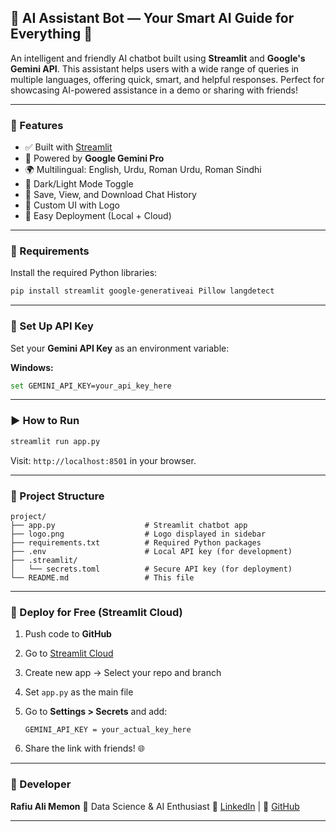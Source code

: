 ## 🤖 AI Assistant Bot — Your Smart AI Guide for Everything 🚀

An intelligent and friendly AI chatbot built using **Streamlit** and **Google's Gemini API**. This assistant helps users with a wide range of queries in multiple languages, offering quick, smart, and helpful responses. Perfect for showcasing AI-powered assistance in a demo or sharing with friends!

---

### 🌟 Features

* ✅ Built with [Streamlit](https://streamlit.io/)
* 🧠 Powered by **Google Gemini Pro**
* 🌍 Multilingual: English, Urdu, Roman Urdu, Roman Sindhi
* 🌙 Dark/Light Mode Toggle
* 💬 Save, View, and Download Chat History
* 🎨 Custom UI with Logo
* 📁 Easy Deployment (Local + Cloud)

---

### 🔧 Requirements

Install the required Python libraries:

```bash
pip install streamlit google-generativeai Pillow langdetect
```

---

### 🔑 Set Up API Key

Set your **Gemini API Key** as an environment variable:

**Windows:**

```bash
set GEMINI_API_KEY=your_api_key_here
```

---

### ▶️ How to Run

```bash
streamlit run app.py
```

Visit: `http://localhost:8501` in your browser.

---

### 📁 Project Structure

```
project/
├── app.py                    # Streamlit chatbot app
├── logo.png                  # Logo displayed in sidebar
├── requirements.txt          # Required Python packages
├── .env                      # Local API key (for development)
├── .streamlit/
│   └── secrets.toml          # Secure API key (for deployment)
└── README.md                 # This file

```

---

### 🚀 Deploy for Free (Streamlit Cloud)

1. Push code to **GitHub**
2. Go to [Streamlit Cloud](https://share.streamlit.io)
3. Create new app → Select your repo and branch
4. Set `app.py` as the main file
5. Go to **Settings > Secrets** and add:

   ```
   GEMINI_API_KEY = your_actual_key_here
   ```
6. Share the link with friends! 🌐

---

### 👤 Developer

**Rafiu Ali Memon**
📍 Data Science & AI Enthusiast
🔗 [LinkedIn](https://linkedin.com/in/rafiu-ali) | 🐙 [GitHub](https://github.com/Muhammad-Rafiu-Ali)

---


